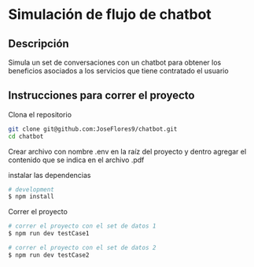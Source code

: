 # Simulación de flujo de chatbot

## Descripción

Simula un set de conversaciones con un chatbot para obtener los beneficios asociados a los servicios que tiene contratado el usuario

## Instrucciones para correr el proyecto

Clona el repositorio

```bash
git clone git@github.com:JoseFlores9/chatbot.git
cd chatbot
```
Crear archivo con nombre .env en la raíz del proyecto y dentro agregar el contenido que se indica en el archivo .pdf

instalar las dependencias

```bash
# development
$ npm install
```

Correr el proyecto

```bash
# correr el proyecto con el set de datos 1
$ npm run dev testCase1

# correr el proyecto con el set de datos 2
$ npm run dev testCase2
```